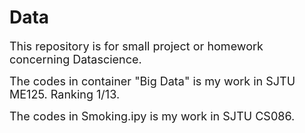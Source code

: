 # Data  
<font size = 4> This repository is for small project or homework concerning Datascience.</font>  


<font size = 4>The codes in container "Big Data" is my work in SJTU ME125. Ranking 1/13. </font>


<font size = 4>The codes in Smoking.ipy is my work in  SJTU CS086. </font>
